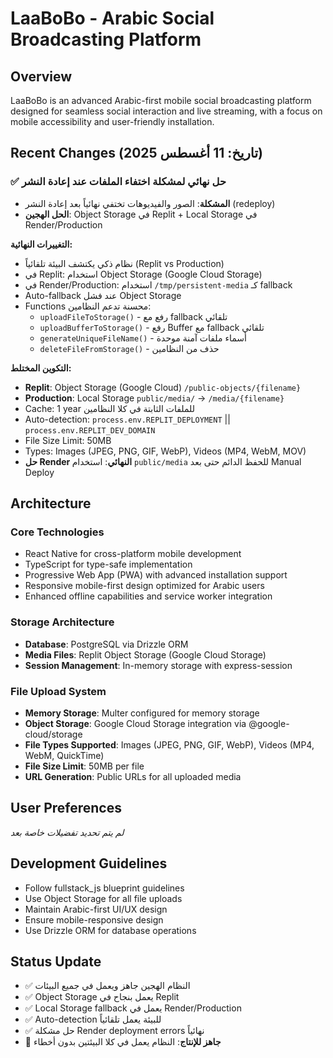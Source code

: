 # LaaBoBo - Arabic Social Broadcasting Platform

## Overview
LaaBoBo is an advanced Arabic-first mobile social broadcasting platform designed for seamless social interaction and live streaming, with a focus on mobile accessibility and user-friendly installation.

## Recent Changes (تاريخ: 11 أغسطس 2025)

### ✅ حل نهائي لمشكلة اختفاء الملفات عند إعادة النشر
- **المشكلة**: الصور والفيديوهات تختفي نهائياً بعد إعادة النشر (redeploy)
- **الحل الهجين**: Object Storage في Replit + Local Storage في Render/Production

**التغييرات النهائية:**
- نظام ذكي يكتشف البيئة تلقائياً (Replit vs Production)
- في Replit: استخدام Object Storage (Google Cloud Storage)  
- في Render/Production: استخدام `/tmp/persistent-media` كـ fallback
- Auto-fallback عند فشل Object Storage
- Functions محسنة تدعم النظامين:
  - `uploadFileToStorage()` - رفع مع fallback تلقائي
  - `uploadBufferToStorage()` - رفع Buffer مع fallback تلقائي
  - `generateUniqueFileName()` - أسماء ملفات آمنة موحدة
  - `deleteFileFromStorage()` - حذف من النظامين

**التكوين المختلط:**
- **Replit**: Object Storage (Google Cloud) `/public-objects/{filename}`
- **Production**: Local Storage `public/media/` → `/media/{filename}` 
- Cache: 1 year للملفات الثابتة في كلا النظامين
- Auto-detection: `process.env.REPLIT_DEPLOYMENT` || `process.env.REPLIT_DEV_DOMAIN`
- File Size Limit: 50MB
- Types: Images (JPEG, PNG, GIF, WebP), Videos (MP4, WebM, MOV)
- **حل Render النهائي**: استخدام `public/media` للحفظ الدائم حتى بعد Manual Deploy

## Architecture

### Core Technologies
- React Native for cross-platform mobile development
- TypeScript for type-safe implementation
- Progressive Web App (PWA) with advanced installation support
- Responsive mobile-first design optimized for Arabic users
- Enhanced offline capabilities and service worker integration

### Storage Architecture
- **Database**: PostgreSQL via Drizzle ORM
- **Media Files**: Replit Object Storage (Google Cloud Storage)
- **Session Management**: In-memory storage with express-session

### File Upload System
- **Memory Storage**: Multer configured for memory storage
- **Object Storage**: Google Cloud Storage integration via @google-cloud/storage
- **File Types Supported**: Images (JPEG, PNG, GIF, WebP), Videos (MP4, WebM, QuickTime)
- **File Size Limit**: 50MB per file
- **URL Generation**: Public URLs for all uploaded media

## User Preferences
*لم يتم تحديد تفضيلات خاصة بعد*

## Development Guidelines
- Follow fullstack_js blueprint guidelines
- Use Object Storage for all file uploads
- Maintain Arabic-first UI/UX design
- Ensure mobile-responsive design
- Use Drizzle ORM for database operations

## Status Update
- ✅ النظام الهجين جاهز ويعمل في جميع البيئات
- ✅ Object Storage يعمل بنجاح في Replit
- ✅ Local Storage fallback يعمل في Render/Production  
- ✅ Auto-detection للبيئة يعمل تلقائياً
- ✅ حل مشكلة Render deployment errors نهائياً
- 🚀 **جاهز للإنتاج**: النظام يعمل في كلا البيئتين بدون أخطاء